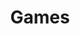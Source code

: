 ---
title: "Games"
description: "Source code and repos for major gaming projects"
hidden: false
link: "https://copperdevs.com/games/"
source: "https://github.com/copperdevsgames"
category: Subsets
---